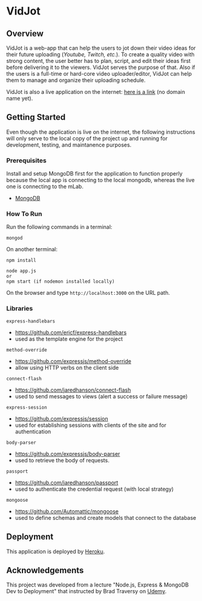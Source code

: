 # VidJot
## Overview
VidJot is a web-app that can help the users to jot down their video ideas for their future uploading (*Youtube, Twitch, etc.*). To create a quality video with strong content, the user better has to plan, script, and edit their ideas first before delivering it to the viewers. VidJot serves the purpose of that. Also if the users is a full-time or hard-core video uploader/editor, VidJot can help them to manage and organize their uploading schedule.

VidJot is also a live application on the internet: [here is a link](https://evening-hollows-65498.herokuapp.com/) (no domain name yet).

## Getting Started
Even though the application is live on the internet, the following instructions will only serve to the local copy of the project up and running for development, testing, and maintanence purposes.

### Prerequisites
Install and setup MongoDB first for the application to function properly because the local app is connecting to the local mongodb, whereas the live one is connecting to the mLab.
  * [MongoDB](https://docs.mongodb.com/manual/tutorial/install-mongodb-on-os-x/?_ga=2.235436548.4094096.1533414753-345378373.1529090851)

### How To Run
Run the following commands in a terminal:
```
mongod
```
On another terminal:
```
npm install
```
```
node app.js
or
npm start (if nodemon installed locally)
```
On the browser and type ```http://localhost:3000``` on the URL path.
### Libraries
```
express-handlebars
```
* https://github.com/ericf/express-handlebars
* used as the template engine for the project
```
method-override
```
* https://github.com/expressjs/method-override
* allow using HTTP verbs on the client side
```
connect-flash
```
* https://github.com/jaredhanson/connect-flash
* used to send messages to views (alert a success or failure message)
```
express-session
```
* https://github.com/expressjs/session
* used for establishing sessions with clients of the site and for authentication
```
body-parser
```
* https://github.com/expressjs/body-parser
* used to retrieve the body of requests.
```
passport
```
* https://github.com/jaredhanson/passport
* used to authenticate the credential request (with local strategy)
```
mongoose
```
* https://github.com/Automattic/mongoose
* used to define schemas and create models that connect to the database

## Deployment
This application is deployed by [Heroku](https://www.heroku.com/).

## Acknowledgements
This project was developed from a lecture "Node.js, Express & MongoDB Dev to Deployment" that instructed by Brad Traversy on [Udemy](https://www.udemy.com/nodejs-express-mongodb-dev-to-deployment/). 
